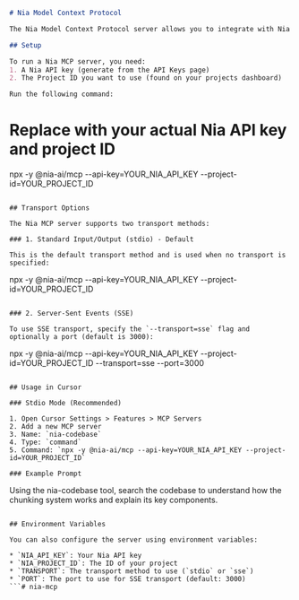 ```markdown
# Nia Model Context Protocol

The Nia Model Context Protocol server allows you to integrate with Nia's codebase understanding capabilities through function calling in tools like Cursor, Claude Desktop, and Windsurf.

## Setup

To run a Nia MCP server, you need:
1. A Nia API key (generate from the API Keys page)
2. The Project ID you want to use (found on your projects dashboard)

Run the following command:

```
# Replace with your actual Nia API key and project ID
npx -y @nia-ai/mcp --api-key=YOUR_NIA_API_KEY --project-id=YOUR_PROJECT_ID
```

## Transport Options

The Nia MCP server supports two transport methods:

### 1. Standard Input/Output (stdio) - Default

This is the default transport method and is used when no transport is specified:

```
npx -y @nia-ai/mcp --api-key=YOUR_NIA_API_KEY --project-id=YOUR_PROJECT_ID
```

### 2. Server-Sent Events (SSE)

To use SSE transport, specify the `--transport=sse` flag and optionally a port (default is 3000):

```
npx -y @nia-ai/mcp --api-key=YOUR_NIA_API_KEY --project-id=YOUR_PROJECT_ID --transport=sse --port=3000
```

## Usage in Cursor

### Stdio Mode (Recommended)

1. Open Cursor Settings > Features > MCP Servers
2. Add a new MCP server
3. Name: `nia-codebase`
4. Type: `command`
5. Command: `npx -y @nia-ai/mcp --api-key=YOUR_NIA_API_KEY --project-id=YOUR_PROJECT_ID`

### Example Prompt

```
Using the nia-codebase tool, search the codebase to understand how the chunking system works and explain its key components.
```

## Environment Variables

You can also configure the server using environment variables:

* `NIA_API_KEY`: Your Nia API key
* `NIA_PROJECT_ID`: The ID of your project 
* `TRANSPORT`: The transport method to use (`stdio` or `sse`)
* `PORT`: The port to use for SSE transport (default: 3000)
```# nia-mcp
